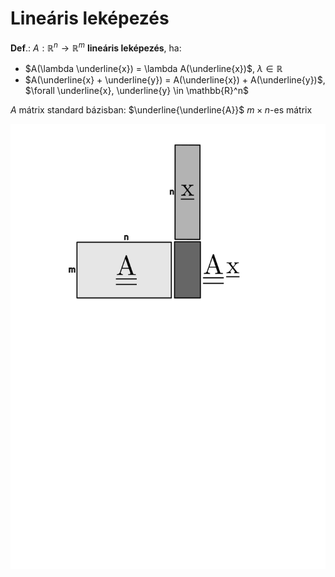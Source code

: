 # Lineáris leképezés

**Def**.:
$A: \mathbb{R}^n \rightarrow \mathbb{R}^m$ **lineáris leképezés**, ha:
- $A(\lambda \underline{x}) = \lambda A(\underline{x})$, $\lambda \in \mathbb{R}$
- $A(\underline{x} + \underline{y}) = A(\underline{x}) + A(\underline{y})$, $\forall \underline{x}, \underline{y} \in \mathbb{R}^n$

$A$ mátrix standard bázisban: $\underline{\underline{A}}$ $m \times n$-es mátrix

![alt-text](./img/lin_lekepezes.png)